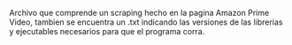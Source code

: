 Archivo que comprende un scraping hecho en la pagina Amazon Prime Video, tambien se encuentra un .txt indicando las versiones de las librerias y ejecutables necesarios para que el programa corra. 
